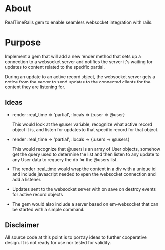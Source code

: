 About
=====

RealTimeRails gem to enable seamless websocket integration with rails.


Purpose
=======

Implement a gem that will add a new render method that sets up a connection to a websocket server and notifies the server it's waiting for updates to content related to the specific partial. 

During an update to an active record object, the websocket server gets a notice from the server to send updates to the connected clients for the content they are listening for.

Ideas
-----

* render :real_time => 'partial', :locals => {:user => @user}
	
	This would look at the @user variable, recognize what active record object it is, and listen for updates to that specific record for that object.


* render :real_time => 'partial', :locals => {:users => @users}
	
	This would recognize that @users is an array of User objects, somehow get the query used to determine the list and then listen to any update to any User data to requery the db for the @users list.


* The render :real_time would wrap the content in a div with a unique id and include javascript needed to open the websocket connection and add a listener.

* Updates sent to the websocket server with on save  on destroy events for active record objects

*	The gem would also include a server based on em-websocket that can be started with a simple command.

Disclaimer
----------

All source code at this point is to portray ideas to further cooperative design. It is not ready for use nor tested for validity.